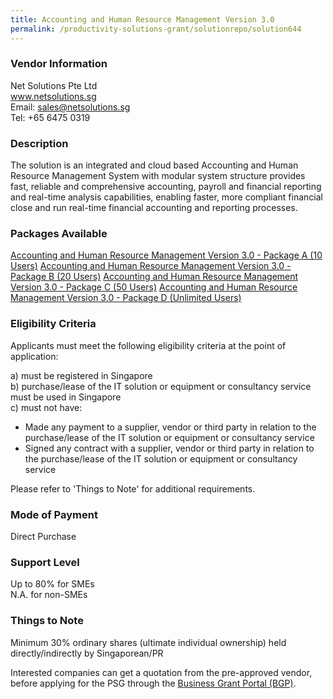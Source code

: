 ```yaml
---
title: Accounting and Human Resource Management Version 3.0
permalink: /productivity-solutions-grant/solutionrepo/solution644
---
```


### Vendor Information
Net Solutions Pte Ltd<br>www.netsolutions.sg<br>Email: sales@netsolutions.sg<br>Tel: +65 6475 0319

### Description

The solution is an integrated and cloud based Accounting and Human Resource Management System with modular system structure provides fast, reliable and comprehensive accounting, payroll and financial reporting and real-time analysis capabilities, enabling faster, more compliant financial close and run real-time financial accounting and reporting processes. 

### Packages Available

<a href='https://www.gobusiness.gov.sg/images/psg/Net_Solutions_Annex_3_Part_1.pdf' target='_blank'>Accounting and Human Resource Management Version 3.0 - Package A (10 Users)</a>
<a href='https://www.gobusiness.gov.sg/images/psg/Net_Solutions_Annex_3_Part_2.pdf' target='_blank'>Accounting and Human Resource Management Version 3.0 - Package B (20 Users)</a>
<a href='https://www.gobusiness.gov.sg/images/psg/Net_Solutions_Annex_3_Part_3.pdf' target='_blank'>Accounting and Human Resource Management Version 3.0 - Package C (50 Users)</a>
<a href='https://www.gobusiness.gov.sg/images/psg/Net_Solutions_Annex_3_Part_4.pdf' target='_blank'>Accounting and Human Resource Management Version 3.0 - Package D (Unlimited Users)</a>

### Eligibility Criteria

Applicants must meet the following eligibility criteria at the point of application:

a) must be registered in Singapore <br>
b) purchase/lease of the IT solution or equipment or consultancy service must be used in Singapore <br>
c) must not have:
- Made any payment to a supplier, vendor or third party in relation to the purchase/lease of the IT solution or equipment or consultancy service
- Signed any contract with a supplier, vendor or third party in relation to the purchase/lease of the IT solution or equipment or consultancy service

Please refer to 'Things to Note' for additional requirements.

### Mode of Payment
Direct Purchase

### Support Level
Up to 80% for SMEs <br>
N.A. for non-SMEs

### Things to Note
Minimum 30% ordinary shares (ultimate individual ownership) held directly/indirectly by Singaporean/PR

Interested companies can get a quotation from the pre-approved vendor, before applying for the PSG through the <a target='_blank' href='https://www.businessgrants.gov.sg/'>Business Grant Portal (BGP)</a>.
